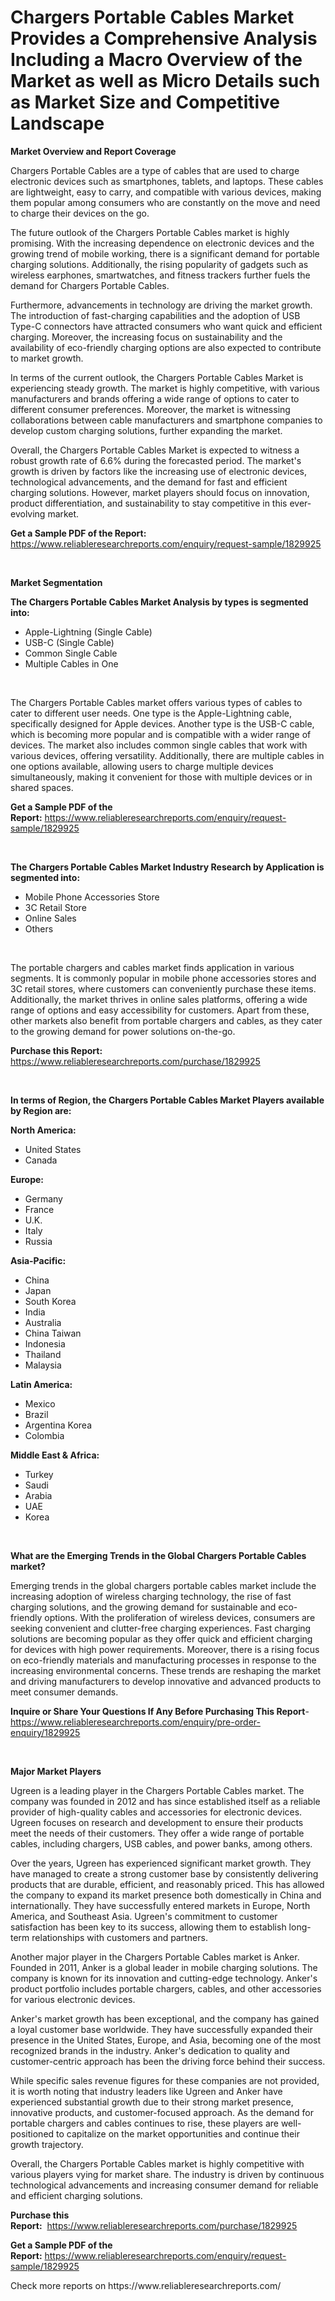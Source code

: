 <p><h1>Chargers Portable Cables Market Provides a Comprehensive Analysis Including a Macro Overview of the Market as well as Micro Details such as Market Size and Competitive Landscape</h1></p><p><strong>Market Overview and Report Coverage</strong></p>
<p><p>Chargers Portable Cables are a type of cables that are used to charge electronic devices such as smartphones, tablets, and laptops. These cables are lightweight, easy to carry, and compatible with various devices, making them popular among consumers who are constantly on the move and need to charge their devices on the go.</p><p>The future outlook of the Chargers Portable Cables market is highly promising. With the increasing dependence on electronic devices and the growing trend of mobile working, there is a significant demand for portable charging solutions. Additionally, the rising popularity of gadgets such as wireless earphones, smartwatches, and fitness trackers further fuels the demand for Chargers Portable Cables.</p><p>Furthermore, advancements in technology are driving the market growth. The introduction of fast-charging capabilities and the adoption of USB Type-C connectors have attracted consumers who want quick and efficient charging. Moreover, the increasing focus on sustainability and the availability of eco-friendly charging options are also expected to contribute to market growth.</p><p>In terms of the current outlook, the Chargers Portable Cables Market is experiencing steady growth. The market is highly competitive, with various manufacturers and brands offering a wide range of options to cater to different consumer preferences. Moreover, the market is witnessing collaborations between cable manufacturers and smartphone companies to develop custom charging solutions, further expanding the market.</p><p>Overall, the Chargers Portable Cables Market is expected to witness a robust growth rate of 6.6% during the forecasted period. The market's growth is driven by factors like the increasing use of electronic devices, technological advancements, and the demand for fast and efficient charging solutions. However, market players should focus on innovation, product differentiation, and sustainability to stay competitive in this ever-evolving market.</p></p>
<p><strong>Get a Sample PDF of the Report:</strong> <a href="https://www.reliableresearchreports.com/enquiry/request-sample/1829925">https://www.reliableresearchreports.com/enquiry/request-sample/1829925</a></p>
<p>&nbsp;</p>
<p><strong>Market Segmentation</strong></p>
<p><strong>The Chargers Portable Cables Market Analysis by types is segmented into:</strong></p>
<p><ul><li>Apple-Lightning (Single Cable)</li><li>USB-C (Single Cable)</li><li>Common Single Cable</li><li>Multiple Cables in One</li></ul></p>
<p>&nbsp;</p>
<p><p>The Chargers Portable Cables market offers various types of cables to cater to different user needs. One type is the Apple-Lightning cable, specifically designed for Apple devices. Another type is the USB-C cable, which is becoming more popular and is compatible with a wider range of devices. The market also includes common single cables that work with various devices, offering versatility. Additionally, there are multiple cables in one options available, allowing users to charge multiple devices simultaneously, making it convenient for those with multiple devices or in shared spaces.</p></p>
<p><strong>Get a Sample PDF of the Report:</strong>&nbsp;<a href="https://www.reliableresearchreports.com/enquiry/request-sample/1829925">https://www.reliableresearchreports.com/enquiry/request-sample/1829925</a></p>
<p>&nbsp;</p>
<p><strong>The Chargers Portable Cables Market Industry Research by Application is segmented into:</strong></p>
<p><ul><li>Mobile Phone Accessories Store</li><li>3C Retail Store</li><li>Online Sales</li><li>Others</li></ul></p>
<p>&nbsp;</p>
<p><p>The portable chargers and cables market finds application in various segments. It is commonly popular in mobile phone accessories stores and 3C retail stores, where customers can conveniently purchase these items. Additionally, the market thrives in online sales platforms, offering a wide range of options and easy accessibility for customers. Apart from these, other markets also benefit from portable chargers and cables, as they cater to the growing demand for power solutions on-the-go.</p></p>
<p><strong>Purchase this Report:</strong>&nbsp; <a href="https://www.reliableresearchreports.com/purchase/1829925">https://www.reliableresearchreports.com/purchase/1829925</a></p>
<p>&nbsp;</p>
<p><strong>In terms of Region, the Chargers Portable Cables Market Players available by Region are:</strong></p>
<p>
    <p> <strong> North America: </strong>
        <ul>
            <li>United States</li>
            <li>Canada</li>
        </ul>
        </p> 
    <p> <strong> Europe: </strong>
        <ul>
            <li>Germany</li>
            <li>France</li>
            <li>U.K.</li>
            <li>Italy</li>
            <li>Russia</li>
        </ul>
        </p> 
    <p> <strong> Asia-Pacific: </strong>
        <ul>
            <li>China</li>
            <li>Japan</li>
            <li>South Korea</li>
            <li>India</li>
            <li>Australia</li>
            <li>China Taiwan</li>
            <li>Indonesia</li>
            <li>Thailand</li>
            <li>Malaysia</li>
        </ul>
        </p> 
    <p> <strong> Latin America: </strong>
        <ul>
            <li>Mexico</li>
            <li>Brazil</li>
            <li>Argentina Korea</li>
            <li>Colombia</li>
        </ul>
        </p> 
    <p> <strong> Middle East & Africa: </strong>
        <ul>
            <li>Turkey</li>
            <li>Saudi</li>
            <li>Arabia</li>
            <li>UAE</li>
            <li>Korea</li>
        </ul>
    </p>
    </p>
<p>&nbsp;</p>
<p><strong>What are the Emerging Trends in the Global Chargers Portable Cables market?</strong></p>
<p><p>Emerging trends in the global chargers portable cables market include the increasing adoption of wireless charging technology, the rise of fast charging solutions, and the growing demand for sustainable and eco-friendly options. With the proliferation of wireless devices, consumers are seeking convenient and clutter-free charging experiences. Fast charging solutions are becoming popular as they offer quick and efficient charging for devices with high power requirements. Moreover, there is a rising focus on eco-friendly materials and manufacturing processes in response to the increasing environmental concerns. These trends are reshaping the market and driving manufacturers to develop innovative and advanced products to meet consumer demands.</p></p>
<p><strong>Inquire or Share Your Questions If Any Before Purchasing This Report</strong>- <a href="https://www.reliableresearchreports.com/enquiry/pre-order-enquiry/1829925">https://www.reliableresearchreports.com/enquiry/pre-order-enquiry/1829925</a></p>
<p>&nbsp;</p>
<p><strong>Major Market Players</strong></p>
<p><p>Ugreen is a leading player in the Chargers Portable Cables market. The company was founded in 2012 and has since established itself as a reliable provider of high-quality cables and accessories for electronic devices. Ugreen focuses on research and development to ensure their products meet the needs of their customers. They offer a wide range of portable cables, including chargers, USB cables, and power banks, among others.</p><p>Over the years, Ugreen has experienced significant market growth. They have managed to create a strong customer base by consistently delivering products that are durable, efficient, and reasonably priced. This has allowed the company to expand its market presence both domestically in China and internationally. They have successfully entered markets in Europe, North America, and Southeast Asia. Ugreen's commitment to customer satisfaction has been key to its success, allowing them to establish long-term relationships with customers and partners.</p><p>Another major player in the Chargers Portable Cables market is Anker. Founded in 2011, Anker is a global leader in mobile charging solutions. The company is known for its innovation and cutting-edge technology. Anker's product portfolio includes portable chargers, cables, and other accessories for various electronic devices.</p><p>Anker's market growth has been exceptional, and the company has gained a loyal customer base worldwide. They have successfully expanded their presence in the United States, Europe, and Asia, becoming one of the most recognized brands in the industry. Anker's dedication to quality and customer-centric approach has been the driving force behind their success.</p><p>While specific sales revenue figures for these companies are not provided, it is worth noting that industry leaders like Ugreen and Anker have experienced substantial growth due to their strong market presence, innovative products, and customer-focused approach. As the demand for portable chargers and cables continues to rise, these players are well-positioned to capitalize on the market opportunities and continue their growth trajectory.</p><p>Overall, the Chargers Portable Cables market is highly competitive with various players vying for market share. The industry is driven by continuous technological advancements and increasing consumer demand for reliable and efficient charging solutions.</p></p>
<p><strong>Purchase this Report:</strong>&nbsp;&nbsp;<a href="https://www.reliableresearchreports.com/purchase/1829925">https://www.reliableresearchreports.com/purchase/1829925</a></p>
<p></p>
<p><strong>Get a Sample PDF of the Report:</strong>&nbsp;<a href="https://www.reliableresearchreports.com/enquiry/request-sample/1829925">https://www.reliableresearchreports.com/enquiry/request-sample/1829925</a></p>
<p>Check more reports on https://www.reliableresearchreports.com/</p>